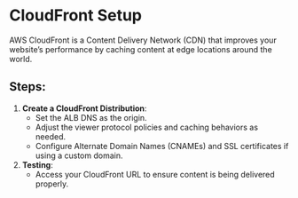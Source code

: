 # CloudFront Setup

AWS CloudFront is a Content Delivery Network (CDN) that improves your website’s performance by caching content at edge locations around the world.

## Steps:

1. **Create a CloudFront Distribution**:
   - Set the ALB DNS as the origin.
   - Adjust the viewer protocol policies and caching behaviors as needed.
   - Configure Alternate Domain Names (CNAMEs) and SSL certificates if using a custom domain.
2. **Testing**:
   - Access your CloudFront URL to ensure content is being delivered properly.
